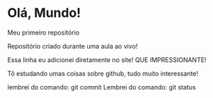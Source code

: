 # Olá, Mundo!
Meu primeiro repositório 

Repositório criado durante uma aula ao vivo!

Essa linha eu adicionei diretamente  no site! QUE IMPRESSIONANTE!

Tô estudando umas coisas sobre  github, tudo muito interessante!


lembrei do comando: git commit
Lembrei do comando: git status
 